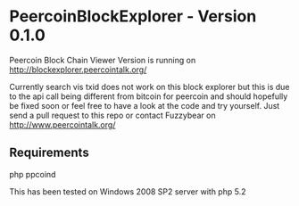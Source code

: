 PeercoinBlockExplorer - Version 0.1.0
=====================================

Peercoin Block Chain Viewer
Version is running on http://blockexplorer.peercointalk.org/


Currently search vis txid does not work on this block explorer but this is due to the api call being different from bitcoin for peercoin and should hopefully be fixed soon or feel free to have a look at the code and try yourself. Just send a pull request to this repo or contact Fuzzybear on http://www.peercointalk.org/


Requirements
------------
php
ppcoind

This has been tested on Windows 2008 SP2 server with php 5.2
